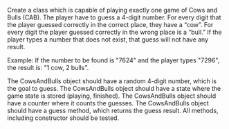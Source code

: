 Create a class which is capable of playing exactly one game of Cows and Bulls (CAB).
The player have to guess a 4-digit number.
For every digit that the player guessed correctly in the correct place, they have a “cow”.
For every digit the player guessed correctly in the wrong place is a “bull.”
If the player types a number that does not exist, that guess will not have any result.

Example: If the number to be found is "7624" and the player types "7296",
the result is: "1 cow, 2 bulls".

The CowsAndBulls object should have a random 4-digit number, which is the goal to guess.
The CowsAndBulls object should have a state where the game state is stored (playing, finished).
The CowsAndBulls object should have a counter where it counts the guesses.
The CowsAndBulls object should have a guess method, which returns the guess result.
All methods, including constructor should be tested.
